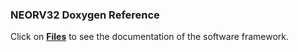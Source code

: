 ### NEORV32 Doxygen Reference

Click on [**Files**](https://stnolting.github.io/neorv32/sw/files.html) to see the documentation
of the software framework.
